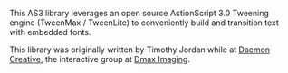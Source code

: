 This AS3 library leverages an open source ActionScript 3.0 Tweening engine (TweenMax / TweenLite) to conveniently build and transition text with embedded fonts.

This library was originally written by Timothy Jordan while at [Daemon Creative](http://www.daemoncreative.com), the interactive group at [Dmax Imaging](http://www.dmaximaging.com).